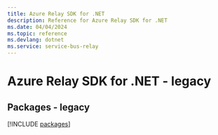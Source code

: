 ```yaml
---
title: Azure Relay SDK for .NET
description: Reference for Azure Relay SDK for .NET
ms.date: 04/04/2024
ms.topic: reference
ms.devlang: dotnet
ms.service: service-bus-relay
---
```

# Azure Relay SDK for .NET - legacy
## Packages - legacy
[!INCLUDE [packages](relay-index.md)]